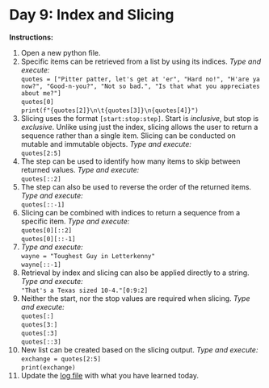 # Day 9: Index and Slicing
**Instructions:** 
1. Open a new python file.
2. Specific items can be retrieved from a list by using its indices. _Type and execute:_  
   `quotes = ["Pitter patter, let's get at 'er", "Hard no!", "H'are ya now?", "Good-n-you?", "Not so bad.", "Is that what you appreciates about me?"]`    
   `quotes[0]`  
   `print(f"{quotes[2]}\n\t{quotes[3]}\n{quotes[4]}")`
3. Slicing uses the format `[start:stop:step]`. Start is _inclusive_, but stop is _exclusive_. Unlike using just the index, slicing allows the user to return a sequence rather than a single item. Slicing can be conducted on mutable and immutable objects. _Type and execute:_  
   `quotes[2:5]` 
4. The step can be used to identify how many items to skip between returned values. _Type and execute:_  
   `quotes[::2]`
5. The step can also be used to reverse the order of the returned items. _Type and execute:_  
   `quotes[::-1]`
6. Slicing can be combined with indices to return a sequence from a specific item. _Type and execute:_  
   `quotes[0][::2]`  
   `quotes[0][::-1]`
7. _Type and execute:_  
   `wayne = "Toughest Guy in Letterkenny"`  
   `wayne[::-1]`
8. Retrieval by index and slicing can also be applied directly to a string. _Type and execute:_  
   `"That's a Texas sized 10-4."[0:9:2]`
9. Neither the start, nor the stop values are required when slicing. _Type and execute:_  
   `quotes[:]`  
   `quotes[3:]`  
   `quotes[:3]`  
   `quotes[::3]`
10. New list can be created based on the slicing output. _Type and execute:_  
   `exchange = quotes[2:5]`  
   `print(exchange)`
11. Update the [log file](../../log.md) with what you have learned today.
